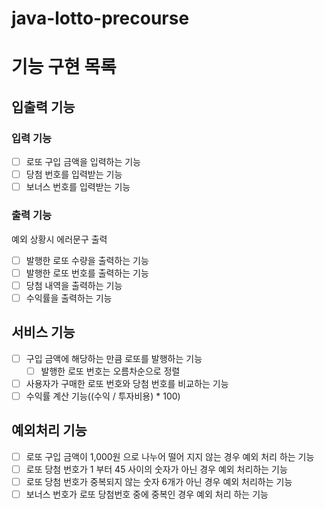 # java-lotto-precourse

# 기능 구현 목록

## 입출력 기능

### 입력 기능

- [ ] 로또 구입 금액을 입력하는 기능
- [ ] 당첨 번호를 입력받는 기능
- [ ] 보너스 번호를 입력받는 기능

### 출력 기능

예외 상황시 에러문구 출력

- [ ] 발행한 로또 수량을 출력하는 기능
- [ ] 발행한 로또 번호를 출력하는 기능
- [ ] 당첨 내역을 출력하는 기능
- [ ] 수익률을 출력하는 기능

## 서비스 기능

- [ ] 구입 금액에 해당하는 만큼 로또를 발행하는 기능
    - [ ] 발행한 로또 번호는 오름차순으로 정렬
- [ ] 사용자가 구매한 로또 번호와 당첨 번호를 비교하는 기능
- [ ] 수익률 계산 기능((수익 / 투자비용) * 100)

## 예외처리 기능

- [ ] 로또 구입 금액이 1,000원 으로 나누어 떨어 지지 않는 경우 예외 처리 하는 기능
- [ ] 로또 당첨 번호가 1 부터 45 사이의 숫자가 아닌 경우 예외 처리하는 기능
- [ ] 로또 당첨 번호가 중복되지 않는 숫자 6개가 아닌 경우 예외 처리하는 기능
- [ ] 보너스 번호가 로또 당첨번호 중에 중복인 경우 예외 처리 하는 기능